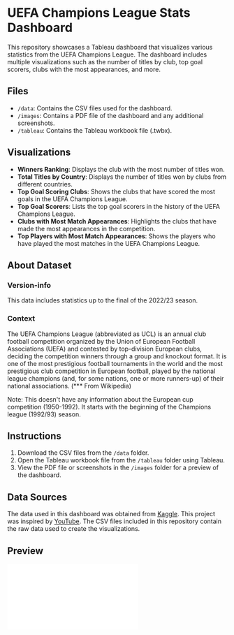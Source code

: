 # UEFA Champions League Stats Dashboard

This repository showcases a Tableau dashboard that visualizes various statistics from the UEFA Champions League. The dashboard includes multiple visualizations such as the number of titles by club, top goal scorers, clubs with the most appearances, and more.

## Files

- `/data`: Contains the CSV files used for the dashboard.
- `/images`: Contains a PDF file of the dashboard and any additional screenshots.
- `/tableau`: Contains the Tableau workbook file (.twbx).

## Visualizations
- **Winners Ranking**: Displays the club with the most number of titles won.
- **Total Titles by Country**: Displays the number of titles won by clubs from different countries.
- **Top Goal Scoring Clubs**: Shows the clubs that have scored the most goals in the UEFA Champions League.
- **Top Goal Scorers**: Lists the top goal scorers in the history of the UEFA Champions League.
- **Clubs with Most Match Appearances**: Highlights the clubs that have made the most appearances in the competition.
- **Top Players with Most Match Appearances**: Shows the players who have played the most matches in the UEFA Champions League.

## About Dataset

### Version-info
This data includes statistics up to the final of the 2022/23 season.

### Context
The UEFA Champions League (abbreviated as UCL) is an annual club football competition organized by the Union of European Football Associations (UEFA) and contested by top-division European clubs, deciding the competition winners through a group and knockout format. It is one of the most prestigious football tournaments in the world and the most prestigious club competition in European football, played by the national league champions (and, for some nations, one or more runners-up) of their national associations. (*** From Wikipedia)

Note: This doesn't have any information about the European cup competition (1950-1992). It starts with the beginning of the Champions league (1992/93) season.

## Instructions

1. Download the CSV files from the `/data` folder.
2. Open the Tableau workbook file from the `/tableau` folder using Tableau.
3. View the PDF file or screenshots in the `/images` folder for a preview of the dashboard.

## Data Sources

The data used in this dashboard was obtained from [Kaggle](https://www.kaggle.com/datasets/basharalkuwaiti/champions-league-era-stats). This project was inspired by [YouTube](https://www.youtube.com/watch?v=seFV7K6XamM). The CSV files included in this repository contain the raw data used to create the visualizations.

## Preview

![Dashboard Preview](images/UCL.pdf)
